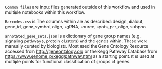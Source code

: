 `Common files` are input files generated outside of this workflow and used in multiple notebooks within this workflow.

`Barcodes.csv` is 
The columns within are as described:
design,
dialout,
gene_id,
gene_symbol,
oligo,
sgRNA,
source,
spots_per_oligo,
subpool

`annotated_gene_sets.json` is a dictionary of gene group names (e.g. signaling pathways, protein clusters) and the genes within. 
These were manually curated by biologists. 
Most used the Gene Ontology Resource accessed from http://geneontology.org or the Kegg Pathway Database from https://www.genome.jp/kegg/pathway.html as a starting point.
It is used at multiple points for functional classification of groups of genes.